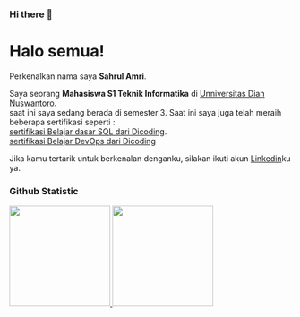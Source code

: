 ### Hi there 👋

<!--
**Sahrulamri/Sahrulamri** is a ✨ _special_ ✨ repository because its `README.md` (this file) appears on your GitHub profile.

Here are some ideas to get you started:

- 🔭 I’m currently working on ...
- 🌱 I’m currently learning ...
- 👯 I’m looking to collaborate on ...
- 🤔 I’m looking for help with ...
- 💬 Ask me about ...
- 📫 How to reach me: ...
- 😄 Pronouns: ...
- ⚡ Fun fact: ...
-->

# Halo semua! 

Perkenalkan nama saya **Sahrul Amri**.<br>

Saya seorang **Mahasiswa S1 Teknik Informatika** di [Unniversitas Dian Nuswantoro](https://dinus.ac.id/).<br>
saat ini saya sedang berada di semester 3.
Saat ini saya juga telah meraih beberapa sertifikasi seperti : <br> [sertifikasi Belajar dasar SQL dari Dicoding](https://www.dicoding.com/certificates/EYX4YRGNWZDL).<br>
[sertifikasi Belajar DevOps dari Dicoding](https://www.dicoding.com/certificates/MRZMLG2WKXYQ) <br>


Jika kamu tertarik untuk berkenalan denganku, silakan ikuti akun [Linkedin](https://www.linkedin.com/in/sahrul-amri-59022b216/)ku ya.

### Github Statistic

<p align="left">
<a href="https://github.com/penuliscode">
  <img height="180em" src="https://github-readme-stats-eight-theta.vercel.app/api?username=Sahrulamri&show_icons=true&theme=algolia&include_all_commits=true&count_private=true"/>
  <img height="180em" src="https://github-readme-stats-eight-theta.vercel.app/api/top-langs/?username=Sahrulamri&layout=compact&theme=algolia"/>
</a>
</p>


